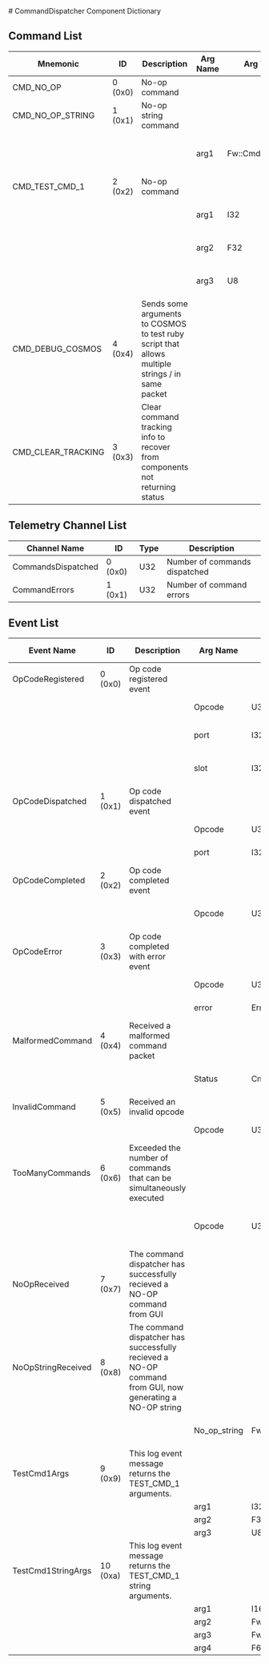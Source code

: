 <title>CommandDispatcher Component Dictionary</title>
# CommandDispatcher Component Dictionary


## Command List

|Mnemonic|ID|Description|Arg Name|Arg Type|Comment
|---|---|---|---|---|---|
|CMD_NO_OP|0 (0x0)|No-op command| | |   
|CMD_NO_OP_STRING|1 (0x1)|No-op string command| | |   
| | | |arg1|Fw::CmdStringArg|The String command argument|                    
|CMD_TEST_CMD_1|2 (0x2)|No-op command| | |   
| | | |arg1|I32|The I32 command argument|                    
| | | |arg2|F32|The F32 command argument|                    
| | | |arg3|U8|The U8 command argument|                    
|CMD_DEBUG_COSMOS|4 (0x4)|Sends some arguments to COSMOS to test ruby script that allows multiple strings / in same packet| | |   
|CMD_CLEAR_TRACKING|3 (0x3)|Clear command tracking info to recover from components not returning status| | |   

## Telemetry Channel List

|Channel Name|ID|Type|Description|
|---|---|---|---|
|CommandsDispatched|0 (0x0)|U32|Number of commands dispatched|
|CommandErrors|1 (0x1)|U32|Number of command errors|

## Event List

|Event Name|ID|Description|Arg Name|Arg Type|Arg Size|Description
|---|---|---|---|---|---|---|
|OpCodeRegistered|0 (0x0)|Op code registered event| | | | |
| | | |Opcode|U32||The opcode to register|    
| | | |port|I32||The registration port|    
| | | |slot|I32||The dispatch slot it was placed in|    
|OpCodeDispatched|1 (0x1)|Op code dispatched event| | | | |
| | | |Opcode|U32||The opcode dispatched|    
| | | |port|I32||The port dispatched to|    
|OpCodeCompleted|2 (0x2)|Op code completed event| | | | |
| | | |Opcode|U32||The I32 command argument|    
|OpCodeError|3 (0x3)|Op code completed with error event| | | | |
| | | |Opcode|U32||The opcode with the error|    
| | | |error|ErrorResponse||The error value|    
|MalformedCommand|4 (0x4)|Received a malformed command packet| | | | |
| | | |Status|CmdSerError||The deserialization error|    
|InvalidCommand|5 (0x5)|Received an invalid opcode| | | | |
| | | |Opcode|U32||Invalid opcode|    
|TooManyCommands|6 (0x6)|Exceeded the number of commands that can be simultaneously executed| | | | |
| | | |Opcode|U32||The opcode that overflowed the list|    
|NoOpReceived|7 (0x7)|The command dispatcher has successfully recieved a NO-OP command from GUI| | | | |
|NoOpStringReceived|8 (0x8)|The command dispatcher has successfully recieved a NO-OP command from GUI, now generating a NO-OP string| | | | |
| | | |No_op_string|Fw::LogStringArg&|40|The NO-OP string that is generated|    
|TestCmd1Args|9 (0x9)|This log event message returns the TEST_CMD_1 arguments.| | | | |
| | | |arg1|I32||Arg1|    
| | | |arg2|F32||Arg2|    
| | | |arg3|U8||Arg3|    
|TestCmd1StringArgs|10 (0xa)|This log event message returns the TEST_CMD_1 string arguments.| | | | |
| | | |arg1|I16||Arg1|    
| | | |arg2|Fw::LogStringArg&|10|Arg2|    
| | | |arg3|Fw::LogStringArg&|10|Arg3|    
| | | |arg4|F64||Arg4|    
